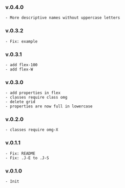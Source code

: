 ### v.0.4.0
    - More descriptive names without uppercase letters
    
### v.0.3.2
    - Fix: example

### v.0.3.1
    - add flex-100
    - add flex-W

### v.0.3.0
    - add properties in flex
    - classes require class omg
    - delete grid
    - properties are now full in lowercase

### v.0.2.0
    - classes require omg-X

### v.0.1.1
    - Fix: README
    - Fix: .J-E to .J-S

### v.0.1.0
    - Init
